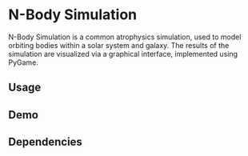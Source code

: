 # N-Body Simulation

N-Body Simulation is a common atrophysics simulation, used to model orbiting bodies within a solar system and galaxy. The results of the simulation are visualized via a graphical interface, implemented using PyGame.

## Usage

## Demo

## Dependencies
